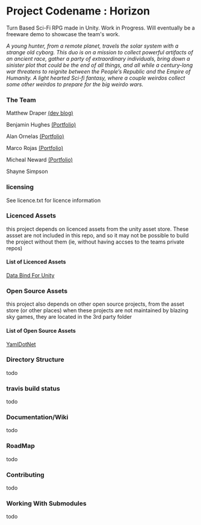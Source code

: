 # Project Codename : Horizon
Turn Based Sci-Fi RPG made in Unity. Work in Progress.
Will eventually be a freeware demo to showcase the team's work.

*A young hunter, from a remote planet, travels the solar system with a strange old cyborg. This duo is on a mission to collect powerful artifacts of an ancient race, gather a party of extraordinary individuals, bring down a sinister plot that could be the end of all things, and all while a century-long war threatens to reignite between the People’s Republic and the Empire of Humanity. A light hearted Sci-fi fantasy, where a couple weirdos collect some other weirdos to prepare for the big weirdo wars.*

### The Team
Matthew Draper [(dev blog)](https://blazingskygamesdev.wordpress.com/)

Benjamin Hughes [(Portfolio)](https://benjaminedhughes.wordpress.com/)

Alan Ornelas [(Portfolio)](http://alanornelas.weebly.com/)

Marco Rojas [(Portfolio)](http://marcojr.weebly.com/)

Micheal Neward [(Portfolio)](http://michaelneward.site44.com/#/)

Shayne Simpson

### licensing
See licence.txt for licence information

### Licenced Assets

this project depends on licenced assets from the unity asset store. 
These assset are not included in this repo, and so it may not be possible to build the project without them
(ie, without having accses to the teams private repos)

#### List of Licenced Assets

[Data Bind For Unity](https://www.assetstore.unity3d.com/en/#!/content/28301)

### Open Source Assets

this project also depends on other open source projects, from the asset store (or other places)
when these projects are not maintained by blazing sky games, they are located in the 3rd party folder

#### List of Open Source Assets

[YamlDotNet](https://github.com/aaubry/YamlDotNet)

### Directory Structure
todo

### travis build status
todo

### Documentation/Wiki
todo

### RoadMap
todo

### Contributing
todo

### Working With Submodules
todo
